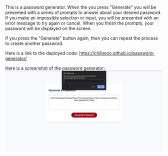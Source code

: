 This is a password generator. When the you press "Generate" you will be presented with a series of prompts to answer about your desired password. If you make an impossible selection or input, you will be presented with an error message to try again or cancel. When you finish the prompts, your password will be displayed on the screen. 

If you press the "Generate" button again, then you can repeat the process to create another password.

Here is a link to the deployed code: https://chillaroo.github.io/password-generator/

Here is a screenshot of the password generator:
![](/screenshot.png)
